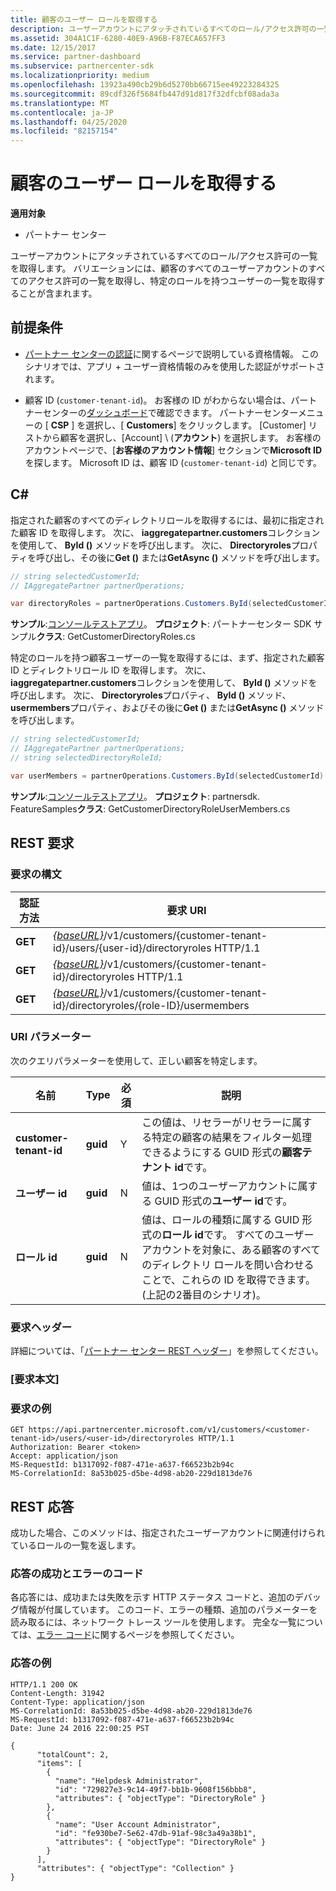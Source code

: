```yaml
---
title: 顧客のユーザー ロールを取得する
description: ユーザーアカウントにアタッチされているすべてのロール/アクセス許可の一覧を取得します。 バリエーションには、顧客のすべてのユーザーアカウントのすべてのアクセス許可の一覧を取得し、特定のロールを持つユーザーの一覧を取得することが含まれます。
ms.assetid: 304A1C1F-6280-40E9-A96B-F87ECA657FF3
ms.date: 12/15/2017
ms.service: partner-dashboard
ms.subservice: partnercenter-sdk
ms.localizationpriority: medium
ms.openlocfilehash: 13923a490cb29b6d5270bb66715ee49223284325
ms.sourcegitcommit: 89cdf326f5684fb447d91d817f32dfcbf08ada3a
ms.translationtype: MT
ms.contentlocale: ja-JP
ms.lasthandoff: 04/25/2020
ms.locfileid: "82157154"
---
```

# <a name="get-user-roles-for-a-customer"></a>顧客のユーザー ロールを取得する

**適用対象**

- パートナー センター

ユーザーアカウントにアタッチされているすべてのロール/アクセス許可の一覧を取得します。 バリエーションには、顧客のすべてのユーザーアカウントのすべてのアクセス許可の一覧を取得し、特定のロールを持つユーザーの一覧を取得することが含まれます。

## <a name="prerequisites"></a>前提条件

- [パートナー センターの認証](partner-center-authentication.md)に関するページで説明している資格情報。 このシナリオでは、アプリ + ユーザー資格情報のみを使用した認証がサポートされます。

- 顧客 ID (`customer-tenant-id`)。 お客様の ID がわからない場合は、パートナーセンターの[ダッシュボード](https://partner.microsoft.com/dashboard)で確認できます。 パートナーセンターメニューの [ **CSP** ] を選択し、[ **Customers**] をクリックします。 [Customer] リストから顧客を選択し、[Account] \ (**アカウント**\) を選択します。 お客様のアカウントページで、[**お客様のアカウント情報**] セクションで**Microsoft ID**を探します。 Microsoft ID は、顧客 ID (`customer-tenant-id`) と同じです。

## <a name="c"></a>C\#

指定された顧客のすべてのディレクトリロールを取得するには、最初に指定された顧客 ID を取得します。 次に、 **iaggregatepartner.customers**コレクションを使用して、 **ById ()** メソッドを呼び出します。 次に、 **Directoryroles**プロパティを呼び出し、その後に**Get ()** または**GetAsync ()** メソッドを呼び出します。

``` csharp
// string selectedCustomerId;
// IAggregatePartner partnerOperations;

var directoryRoles = partnerOperations.Customers.ById(selectedCustomerId).DirectoryRoles.Get();
```

**サンプル**:[コンソールテストアプリ](console-test-app.md)。 **プロジェクト**: パートナーセンター SDK サンプル**クラス**: GetCustomerDirectoryRoles.cs

特定のロールを持つ顧客ユーザーの一覧を取得するには、まず、指定された顧客 ID とディレクトリロール ID を取得します。 次に、 **iaggregatepartner.customers**コレクションを使用して、 **ById ()** メソッドを呼び出します。 次に、 **Directoryroles**プロパティ、 **ById ()** メソッド、 **usermembers**プロパティ、およびその後に**Get ()** または**GetAsync ()** メソッドを呼び出します。

``` csharp
// string selectedCustomerId;
// IAggregatePartner partnerOperations;
// string selectedDirectoryRoleId;

var userMembers = partnerOperations.Customers.ById(selectedCustomerId).DirectoryRoles.ById(selectedDirectoryRoleId).UserMembers.Get();
```

**サンプル**:[コンソールテストアプリ](console-test-app.md)。 **プロジェクト**: partnersdk. FeatureSamples**クラス**: GetCustomerDirectoryRoleUserMembers.cs

## <a name="rest-request"></a>REST 要求

### <a name="request-syntax"></a>要求の構文

| 認証方法  | 要求 URI                                                                                                           |
|---------|-----------------------------------------------------------------------------------------------------------------------|
| **GET** | [*{baseURL}*](partner-center-rest-urls.md)/v1/customers/{customer-tenant-id}/users/{user-id}/directoryroles HTTP/1.1 |
| **GET** | [*{baseURL}*](partner-center-rest-urls.md)/v1/customers/{customer-tenant-id}/directoryroles HTTP/1.1                 |
| **GET** | [*{baseURL}*](partner-center-rest-urls.md)/v1/customers/{customer-tenant-id}/directoryroles/{role-ID}/usermembers    |

### <a name="uri-parameter"></a>URI パラメーター

次のクエリパラメーターを使用して、正しい顧客を特定します。

| 名前                   | Type     | 必須 | 説明                                                                                                                                                                                                 |
|------------------------|----------|----------|-------------------------------------------------------------------------------------------------------------------------------------------------------------------------------------------------------------|
| **customer-tenant-id** | **guid** | Y        | この値は、リセラーがリセラーに属する特定の顧客の結果をフィルター処理できるようにする GUID 形式の**顧客テナント id**です。                                                      |
| **ユーザー id**            | **guid** | N        | 値は、1つのユーザーアカウントに属する GUID 形式の**ユーザー id**です。                                                                                                                            |
| **ロール id**            | **guid** | N        | 値は、ロールの種類に属する GUID 形式の**ロール id**です。 すべてのユーザー アカウントを対象に、ある顧客のすべてのディレクトリ ロールを問い合わせることで、これらの ID を取得できます。 (上記の2番目のシナリオ)。 |

### <a name="request-headers"></a>要求ヘッダー

詳細については、「[パートナー センター REST ヘッダー](headers.md)」を参照してください。

### <a name="request-body"></a>[要求本文]

### <a name="request-example"></a>要求の例

```http
GET https://api.partnercenter.microsoft.com/v1/customers/<customer-tenant-id>/users/<user-id>/directoryroles HTTP/1.1
Authorization: Bearer <token>
Accept: application/json
MS-RequestId: b1317092-f087-471e-a637-f66523b2b94c
MS-CorrelationId: 8a53b025-d5be-4d98-ab20-229d1813de76
```

## <a name="rest-response"></a>REST 応答

成功した場合、このメソッドは、指定されたユーザーアカウントに関連付けられているロールの一覧を返します。

### <a name="response-success-and-error-codes"></a>応答の成功とエラーのコード

各応答には、成功または失敗を示す HTTP ステータス コードと、追加のデバッグ情報が付属しています。 このコード、エラーの種類、追加のパラメーターを読み取るには、ネットワーク トレース ツールを使用します。 完全な一覧については、[エラー コード](error-codes.md)に関するページを参照してください。

### <a name="response-example"></a>応答の例

```http
HTTP/1.1 200 OK
Content-Length: 31942
Content-Type: application/json
MS-CorrelationId: 8a53b025-d5be-4d98-ab20-229d1813de76
MS-RequestId: b1317092-f087-471e-a637-f66523b2b94c
Date: June 24 2016 22:00:25 PST

{
      "totalCount": 2,
      "items": [
        {
          "name": "Helpdesk Administrator",
          "id": "729827e3-9c14-49f7-bb1b-9608f156bbb8",
          "attributes": { "objectType": "DirectoryRole" }
        },
        {
          "name": "User Account Administrator",
          "id": "fe930be7-5e62-47db-91af-98c3a49a38b1",
          "attributes": { "objectType": "DirectoryRole" }
        }
      ],
      "attributes": { "objectType": "Collection" }
}
```
